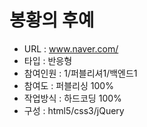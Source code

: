 # 봉황의 후예
- URL  : www.naver.com/
- 타입 : 반응형
- 참여인원 : 1/퍼블리셔1/백엔드1
- 참여도 :  퍼블리싱 100%
- 작업방식 : 하드코딩 100%
- 구성 : html5/css3/jQuery
